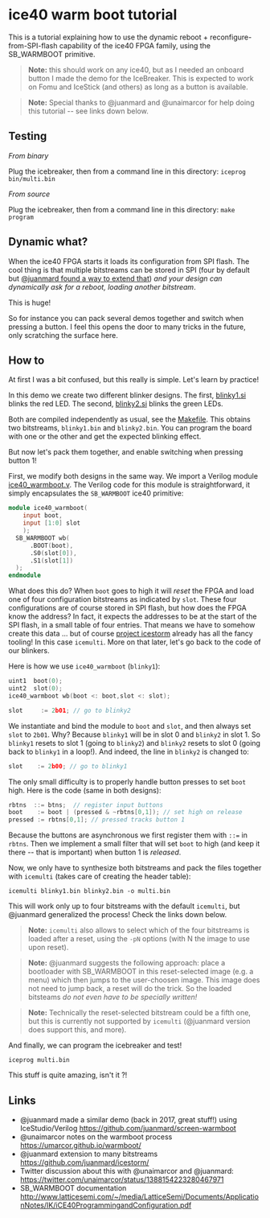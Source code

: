 # ice40 warm boot tutorial

This is a tutorial explaining how to use the dynamic reboot + reconfigure-from-SPI-flash capability of the ice40 FPGA family, using the SB_WARMBOOT primitive.

> **Note:** this should work on any ice40, but as I needed an onboard button I made the demo for the IceBreaker. This is expected to work on Fomu and IceStick (and others) as long as a button is available.

> **Note:** Special thanks to @juanmard and @unaimarcor for help doing this tutorial -- see links down below.

## Testing

*From binary*

Plug the icebreaker, then from a command line in this directory:
`iceprog bin/multi.bin`

*From source*

Plug the icebreaker, then from a command line in this directory:
`make program`

## Dynamic what?

When the ice40 FPGA starts it loads its configuration from SPI flash. The cool thing is that multiple bitstreams can be stored in SPI (four by default but [@juanmard found a way to extend that](https://twitter.com/juanmard/status/1388217639655313409)) *and your design can dynamically ask for a reboot, loading another bitstream*.

This is huge!

So for instance you can pack several demos together and switch when pressing a button. I feel this opens the door to many tricks in the future, only scratching the surface here.

## How to

At first I was a bit confused, but this really is simple. Let's learn by practice!

In this demo we create two different blinker designs. The first, [blinky1.si](blinky1.si) blinks the red LED. The second, [blinky2.si](blinky2.si) blinks the green LEDs.

Both are compiled independently as usual, see the [Makefile](Makefile). This obtains two bitstreams, `blinky1.bin` and `blinky2.bin`. You can program the board with one or the other and get the expected blinking effect.

But now let's pack them together, and enable switching when pressing button 1!

First, we modify both designs in the same way. We import a Verilog module [ice40_warmboot.v](ice40_warmboot.v). The Verilog code for this module is straightforward, it simply encapsulates the `SB_WARMBOOT` ice40 primitive:

```v
module ice40_warmboot(
	input boot,
	input [1:0] slot
	);
  SB_WARMBOOT wb(
      .BOOT(boot),
      .S0(slot[0]),
      .S1(slot[1])
  );
endmodule
```

What does this do? When `boot` goes to high it will *reset* the FPGA and load one of four configuration bitstreams as indicated by `slot`. These four configurations are of course stored in SPI flash, but how does the FPGA know the address? In fact, it expects the addresses to be at the start of the SPI flash, in a small table of four entries. That means we have to somehow create this data ... but of course [project icestorm](https://github.com/YosysHQ/icestorm) already has all the fancy tooling! In this case `icemulti`. More on that later, let's go back to the code of our blinkers.

Here is how we use `ice40_warmboot` (`blinky1`):

```c
uint1  boot(0);
uint2  slot(0);
ice40_warmboot wb(boot <: boot,slot <: slot);

slot     := 2b01; // go to blinky2
```

We instantiate and bind the module to `boot` and `slot`, and then always set `slot` to `2b01`. Why? Because `blinky1` will be in slot 0 and `blinky2` in slot 1. So `blinky1` resets to slot 1 (going to `blinky2`) and `blinky2` resets to slot 0 (going back to `blinky1` in a loop!). And indeed, the line in `blinky2` is changed to:

```c
slot    := 2b00; // go to blinky1
```

The only small difficulty is to properly handle button presses to set `boot` high. Here is the code (same in both designs):

```c
rbtns  ::= btns;  // register input buttons
boot    := boot | (pressed & ~rbtns[0,1]); // set high on release
pressed := rbtns[0,1]; // pressed tracks button 1
```

Because the buttons are asynchronous we first register them with `::=` in `rbtns`. Then we implement a small filter that will set `boot` to high (and keep it there -- that is important) when button 1 is *released*.

Now, we only have to synthesize both bitstreams and pack the files together with `icemulti` (takes care of creating the header table):
```
icemulti blinky1.bin blinky2.bin -o multi.bin
```

This will work only up to four bitstreams with the default `icemulti`, but @juanmard generalized the process! Check the links down below.

> **Note:** `icemulti` also allows to select which of the four bitstreams is loaded after a reset, using the `-pN` options (with N the image to use upon reset).

> **Note:** @juanmard suggests the following approach: place a bootloader with SB_WARMBOOT in this reset-selected image (e.g. a menu) which then jumps to the user-choosen image. This image does not need to jump back, a reset will do the trick. So the loaded bitsteams *do not even have to be specially written!*

> **Note:** Technically the reset-selected bitstream could be a fifth one, but this is currently not supported by `icemulti` (@juanmard version does support this, and more).

And finally, we can program the icebreaker and test!
```
iceprog multi.bin
```

This stuff is quite amazing, isn't it ?!

## Links
- @juanmard made a similar demo (back in 2017, great stuff!) using IceStudio/Verilog https://github.com/juanmard/screen-warmboot
- @unaimarcor notes on the warmboot process https://umarcor.github.io/warmboot/
- @juanmard extension to many bitstreams https://github.com/juanmard/icestorm/
- Twitter discussion about this with @unaimarcor
 and @juanmard: https://twitter.com/unaimarcor/status/1388154223280467971
- SB_WARMBOOT documentation http://www.latticesemi.com/~/media/LatticeSemi/Documents/ApplicationNotes/IK/iCE40ProgrammingandConfiguration.pdf
